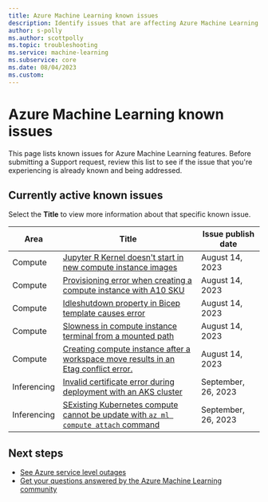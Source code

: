 ```yaml
---
title: Azure Machine Learning known issues
description: Identify issues that are affecting Azure Machine Learning features. 
author: s-polly
ms.author: scottpolly
ms.topic: troubleshooting    
ms.service: machine-learning
ms.subservice: core
ms.date: 08/04/2023
ms.custom:  
---
```


# Azure Machine Learning known issues

This page lists known issues for Azure Machine Learning features. Before submitting a Support request, review this list to see if the issue that you're experiencing is already known and being addressed. 


## Currently active known issues

Select the **Title** to view more information about that specific known issue.


|Area  |Title  |Issue publish date  |
|---------|---------|---------|
|Compute | [Jupyter R Kernel doesn't start in new compute instance images](jupyter-r-kernel-not-starting.md)        |   August 14, 2023      |
|Compute | [Provisioning error when creating a compute instance with A10 SKU](compute-a10-sku-not-supported.md) | August 14, 2023 |
|Compute | [Idleshutdown property in Bicep template causes error](compute-idleshutdown-bicep.md) |    August 14, 2023      |   
|Compute | [Slowness in compute instance terminal from a mounted path](compute-slowness-terminal-mounted-path.md)| August 14, 2023|   
|Compute| [Creating compute instance after a workspace move results in an Etag conflict error.](workspace-move-compute-instance-same-name.md)| August 14, 2023 |     
|Inferencing| [Invalid certificate error during deployment with an AKS cluster](inferencing-invalid-certificate.md)| September, 26, 2023 |     
|Inferencing| [SExisting Kubernetes compute cannot be update with `az ml compute attach` command](inferencing-updating-kubernetes-compute-appears-to-succeed.md)  | September, 26, 2023 | 
 

## Next steps


- [See Azure service level outages](https://azure.status.microsoft/status)
- [Get your questions answered by the Azure Machine Learning community](/answers/tags/75/azure-machine-learning)
